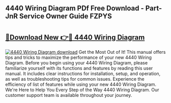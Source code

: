 ## 4440 Wiring Diagram PDf Free Download - Part-JnR Service Owner Guide FZPYS

# <h2><a href="http://dfku8t.blite.top/?on=4440+Wiring+Diagram">🔗Download New 👉🔴 4440 Wiring Diagram</a></h2>

[![4440 Wiring Diagram download](https://i.imgur.com/lujVjoI.png)](http://dfku8t.blite.top/?on=4440+Wiring+Diagram)
Get the Most Out of It! This manual offers tips and tricks to maximize the performance of your new 4440 Wiring Diagram. Before you begin using your 4440 Wiring Diagram, please familiarize yourself with its functions and features by reading this user manual. It includes clear instructions for installation, setup, and operation, as well as troubleshooting tips for common issues. Experience the efficiency of list of features while using your new 4440 Wiring Diagram. We're Here to Help You Every Step of the Way 4440 Wiring Diagram. Our customer support team is available throughout your journey.
